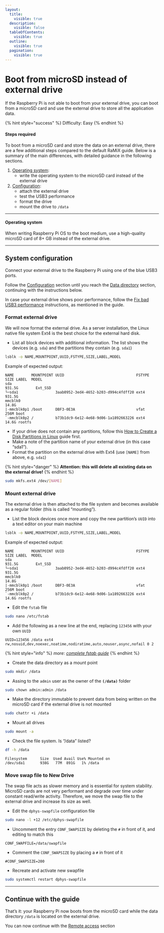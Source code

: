 ```yaml
---
layout:
  title:
    visible: true
  description:
    visible: false
  tableOfContents:
    visible: true
  outline:
    visible: true
  pagination:
    visible: true
---
```


# Boot from microSD instead of external drive

If the Raspberry Pi is not able to boot from your external drive, you can boot from a microSD card and use the external drive to store all the application data.

{% hint style="success" %}
Difficulty: Easy
{% endhint %}

#### Steps required <a href="#steps-required" id="steps-required"></a>

To boot from a microSD card and store the data on an external drive, there are a few additional steps compared to the default RaMiX guide. Below is a summary of the main differences, with detailed guidance in the following sections.

1. [Operating system](../../index-1/operating-system.md):
   * write the operating system to the microSD card instead of the external drive
2. [Configuration](../../index-1/configuration.md):
   * attach the external drive
   * test the USB3 performance
   * format the drive
   * mount the drive to `/data`

***

#### Operating system <a href="#operating-system" id="operating-system"></a>

When writing Raspberry Pi OS to the boot medium, use a high-quality microSD card of 8+ GB instead of the external drive.

***

## System configuration <a href="#system-configuration" id="system-configuration"></a>

Connect your external drive to the Raspberry Pi using one of the blue USB3 ports.

Follow the [Configuration](../../index-1/configuration.md) section until you reach the [Data directory](../../index-1/configuration.md#data-directory) section, continuing with the instructions below.

In case your external drive shows poor performance, follow the [Fix bad USB3 performance](../../troubleshooting.md#fix-bad-usb3-performance) instructions, as mentioned in the guide.

### **Format external drive**

We will now format the external drive. As a server installation, the Linux native file system Ext4 is the best choice for the external hard disk.

* List all block devices with additional information. The list shows the devices (e.g. `sda`) and the partitions they contain (e.g. `sda1`)

```bash
lsblk -o NAME,MOUNTPOINT,UUID,FSTYPE,SIZE,LABEL,MODEL
```

Example of expected output:

```
NAME        MOUNTPOINT UUID                                 FSTYPE   SIZE LABEL  MODEL
sda                                                                931.5G        Ext_SSD
└─sda1                 3aab0952-3ed4-4652-b203-d994c4fdff20 ext4   931.5G
mmcblk0                                                             14.8G
|-mmcblk0p1 /boot      DBF3-0E3A                            vfat     256M boot
`-mmcblk0p2 /          b73b1dc9-6e12-4e68-9d06-1a1892663226 ext4    14.6G rootfs
```

* If your drive does not contain any partitions, follow this [How to Create a Disk Partitions in Linux](https://www.tecmint.com/create-disk-partitions-in-linux/) guide first.
* Make a note of the partition name of your external drive (in this case “sda1”).
* Format the partition on the external drive with Ext4 (use `[NAME]` from above, e.g. `sda1`)

{% hint style="danger" %}
**Attention: this will delete all existing data on the external drive!**
{% endhint %}

```bash
sudo mkfs.ext4 /dev/[NAME]
```

### &#x20;**Mount external drive**

The external drive is then attached to the file system and becomes available as a regular folder (this is called “mounting”).

* List the block devices once more and copy the new partition’s `UUID` into a text editor on your main machine

```bash
lsblk -o NAME,MOUNTPOINT,UUID,FSTYPE,SIZE,LABEL,MODEL
```

Example of expected output:

```
NAME        MOUNTPOINT UUID                                 FSTYPE   SIZE LABEL  MODEL
sda                                                                931.5G        Ext_SSD
└─sda1                 3aab0952-3ed4-4652-b203-d994c4fdff20 ext4   931.5G
mmcblk0                                                             14.8G
|-mmcblk0p1 /boot      DBF3-0E3A                            vfat     256M boot
`-mmcblk0p2 /          b73b1dc9-6e12-4e68-9d06-1a1892663226 ext4    14.6G rootfs
```

* Edit the `fstab` file

```bash
sudo nano /etc/fstab
```

* Add the following as a new line at the end, replacing `123456` with your own `UUID`

```
UUID=123456 /data ext4 rw,nosuid,dev,noexec,noatime,nodiratime,auto,nouser,async,nofail 0 2
```

{% hint style="info" %}
_more:_ [_complete fstab guide_](https://linuxconfig.org/how-fstab-works-introduction-to-the-etc-fstab-file-on-linux)
{% endhint %}

* Create the data directory as a mount point

```bash
sudo mkdir /data
```

* Assing to the `admin` user as the owner of the **`(/data)`** folder

```bash
sudo chown admin:admin /data
```

* Make the directory immutable to prevent data from being written on the microSD card if the external drive is not mounted

```bash
sudo chattr +i /data
```

* Mount all drives

```bash
sudo mount -a
```

* Check the file system. Is “/data” listed?

```bash
df -h /data
```

```
Filesystem      Size  Used Avail Use% Mounted on
/dev/sda1       938G   77M  891G   1% /data
```

### **Move swap file to New Drive**

The swap file acts as slower memory and is essential for system stability. MicroSD cards are not very performant and degrade over time under constant read/write activity. Therefore, we move the swap file to the external drive and increase its size as well.

* Edit the `dphys-swapfile` configuration file

```bash
sudo nano -l +12 /etc/dphys-swapfile
```

* Uncomment the entry `CONF_SWAPSIZE` by deleting the `#` in front of it, and editing to match this

```
CONF_SWAPFILE=/data/swapfile
```

* Comment the  `CONF_SWAPSIZE` by placing a `#` in front of it

```
#CONF_SWAPSIZE=200
```

* Recreate and activate new swapfile

```bash
sudo systemctl restart dphys-swapfile
```

***

## &#x20;Continue with the guide <a href="#continue-with-the-guide" id="continue-with-the-guide"></a>

That’s it: your Raspberry Pi now boots from the microSD card while the data directory `/data` is located on the external drive.

You can now continue with the [Remote access](../../index-1/remote-access.md) section
